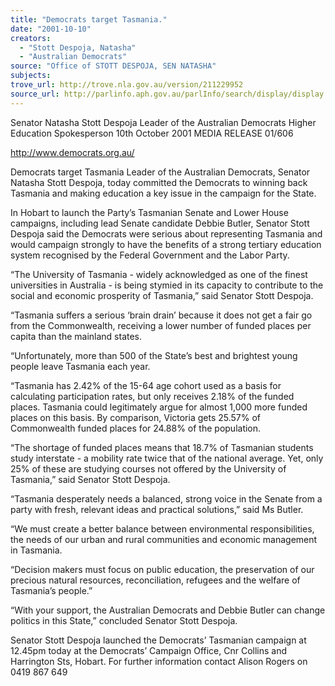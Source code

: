 ```yaml
---
title: "Democrats target Tasmania."
date: "2001-10-10"
creators:
  - "Stott Despoja, Natasha"
  - "Australian Democrats"
source: "Office of STOTT DESPOJA, SEN NATASHA"
subjects:
trove_url: http://trove.nla.gov.au/version/211229952
source_url: http://parlinfo.aph.gov.au/parlInfo/search/display/display.w3p;query=Id%3A%22media/pressrel/WE456%22
---
```


 Senator Natasha Stott Despoja  Leader of the Australian Democrats Higher Education Spokesperson 10th October 2001                   MEDIA RELEASE                                  01/606

 http://www.democrats.org.au/

 Democrats target Tasmania Leader of the Australian Democrats, Senator Natasha Stott Despoja, today committed the Democrats to winning back Tasmania and making education a key issue in the campaign for the State.

 In Hobart to launch the Party’s Tasmanian Senate and Lower House campaigns, including lead Senate candidate Debbie Butler, Senator Stott Despoja said the Democrats were serious about representing Tasmania and would campaign strongly to have the benefits of a strong tertiary education system recognised by the Federal Government and the Labor Party.

 “The University of Tasmania - widely acknowledged as one of the finest universities in Australia - is being stymied in its capacity to contribute to the social and economic prosperity of Tasmania,” said Senator Stott Despoja.

 “Tasmania suffers a serious ‘brain drain’ because it does not get a fair go from the Commonwealth, receiving a lower number of funded places per capita than the mainland states.

 “Unfortunately, more than 500 of the State’s best and brightest young people leave Tasmania each year.

 “Tasmania has 2.42% of the 15-64 age cohort used as a basis for calculating participation rates, but only receives 2.18% of the funded places.  Tasmania could legitimately argue for almost 1,000 more funded places on this basis.  By comparison, Victoria gets 25.57% of Commonwealth funded places for 24.88% of the population.

 “The shortage of funded places means that 18.7% of Tasmanian students study interstate - a mobility rate twice that of the national average. Yet, only 25% of these are studying courses not offered by the University of Tasmania,” said Senator Stott Despoja.

 “Tasmania desperately needs a balanced, strong voice in the Senate from a party with fresh, relevant ideas and practical solutions,” said Ms Butler.

 “We must create a better balance between environmental responsibilities, the needs of our urban and rural communities and economic management in Tasmania.

 “Decision makers must focus on public education, the preservation of our precious natural resources, reconciliation, refugees and the welfare of Tasmania’s people.”

 “With your support, the Australian Democrats and Debbie Butler can change politics in this State,” concluded Senator Stott Despoja.

 Senator Stott Despoja launched the Democrats’ Tasmanian campaign at 12.45pm today at the Democrats’ Campaign Office, Cnr Collins and Harrington Sts, Hobart. For further information contact Alison Rogers on 0419 867 649

